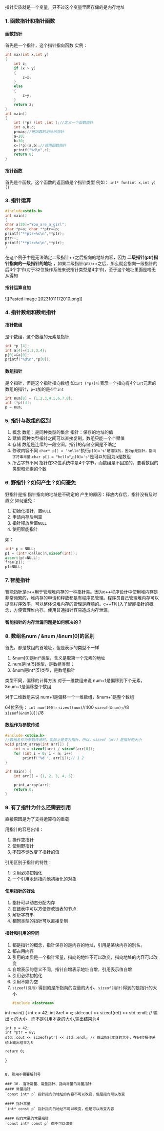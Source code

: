 指针实质就是一个变量，只不过这个变量里面存储的是内存地址

### 1. 函数指针和指针函数
#### 函数指针
首先是一个指针，这个指针指向函数
实例：
```C++
int max(int x,int y)
{
    int z;
    if (x > y)
    {
        z=x;
    }
    else
    {
        z=y;
    }
    return z;
}
int main()
{
    int (*p) (int ,int );//定义一个函数指针
    int a,b,c;
    p=max;//把函数的地址给指针
    a=20;
    b=30;
    c=(*p)(a,b);//调用函数指针
    printf("%d\n",c);
    return 0;
}

```

#### 指针函数
首先是个函数，这个函数的返回值是个指针类型
例如：
`int* fun(int x,int y){}`

### 3. 指针运算
```CPP
#include<stdio.h> 
int main() 
{ 
char a[20]="You_are_a_girl"; 
char *p=a; char **ptr=&p; 
printf("**ptr=%c\n",**ptr); 
ptr++; 
printf("**ptr=%c\n",**ptr); 
}

```

在这个例子中是无法确定二级指针++之后指向的地址内容，因为 **二级指针(ptr)指针指向的一级指针的地址** ，如果二级指针(ptr)++之后，那么就会指向一级指针的后4个字节(对于32位操作系统来说指针类型是4字节)，至于这个地址里面是啥无从得知

#### 指针运算自加
![[Pasted image 20231011172010.png]]

### 4. 指针数组和数组指针
#### 指针数组
是个数组，这个数组的元素是指针
```CPP
int *p [4];
int a[4]={1,2,3,4};
p[0]=&a[0];
printf("%d\n",*p[0]);

```

#### 数组指针
是个指针，但是这个指针指向数组
如:`int (*p)[4]`表示一个指向有4个`int`元素的数组的指针，`p+1`加的是4个`int`
```CPP
int num[8] = {1,2,3,4,5,6,7,8};
int (*p)[4];
p = num;
```

### 5. 指针与数组的区别
1. 概念
   数组：是同种类型的集合
   指针：保存的地址的值
2. 赋值
   同种类型指针之间可以直接复制，数组只能一个个赋值
3. 存储
   数组是连续的一段空间，指针的存储空间是不确定
4. 修改内容不同
   `char* p[] = "hello"`执行`p[0]='s'是错误的，因为p是指针，指向字符串常量`.`char p[] = "hello"`,`p[0]='s'`是可以的因为p是数组
4. 所占字节不同
   指针在32位系统中是4个字节，而数组是不固定的，要看数组的类型和元素的个数

### 6. 野指针？如何产生？如何避免
野指针是指 指针指向的地址是不确定的
产生的原因：释放内存后，指针没有及时置空
如何避免：
1. 初始化指针，置`NULL`
2. 申请内存后判空
3. 指针释放后置`NULL`
4. 使用智能指针

如：
```CPP
int* p = NULL;
p1 = (int*)calloc(n,sizeof(int));
assert(p!=NULL);
free(p1);
p1=NULL;
```

### 7. 智能指针
智能指针是c++用于管理堆内存的一种指针类。因为c++程序设计中使用堆内存是非常频繁的，堆内存的申请和释放都是有程序员管理。程序员自己管理堆内存可以提高程序效率，可以整体说堆内存的管理是麻烦的。c++11引入了智能指针的概念，方便管理堆内存。使用普通指针容易造成内存泄漏。
#### 智能指针的内存泄漏问题是如何解决的？


### 8. 数组名num / &num /&num[0]的区别
首先，都是数组的首地址，但是表示的类型不一样
1. &num[0]是int\*类型，含义是取第一个元素的地址
2. num是int[5]类型，是数组类型；
3. &num是int*[5]类型，是数组指针

类型不同，偏移的计算方法
对于一维数组来说
num+1是偏移到下个元素，&num+1是偏移整个数组

对于二维数组来说
num+1是偏移一个一维数组，&num+1是整个数组

64位系统：
`int num[100];`
`sizeof(num)`//400
`sizeof(&num);`//8
`sizeof(&num[0])`//8

#### 数组作为参数传递
```CPP
#include <stdio.h>
//数组名作为参数传递时，实际上是变为指针，所以，sizeof（arr）是指针的大小
void print_array(int arr[]) {
    int n = sizeof(arr) / sizeof(arr[0]);
    for (int i = 0; i < n; i++)
        printf("%d ", arr[i]);// 1 2
}

int main() {
    int arr[] = {1, 2, 3, 4, 5};
 
    print_array(arr);
    return 0;
}

```
### 9. 有了指针为什么还需要引用
直接原因是为了支持运算符的重载

用指针的容易出错：
1. 操作空指针
2. 使用野指针
3. 不知不觉改变了指针的值

引用区别于指针的特性：
1. 引用必须初始化
2. 一个引用永远指向他初始化的对象

#### 使用指针的好处
1. 指针可以动态分配内存
2. 在链表中可以方便修改链表的节点
3. 解析字符串
4. 相同类型的指针可以直接复制

#### 指针和引用的异同
1. 都是指针的概念，指针保存的是内存的地址，引用是某块内存的别名。
2. 都占用内存
3. 引用的本质是一个指针常量，指向的地址不可以改变，指向地址的内容可以改变
4. 自增表示的意义不同，指针自增表示地址自增，引用表示值自增
5. 引用必须初始化
6. 引用不能为空
7. `sizeof(引用)` 得到的是所指向的变量的大小，`sizeof(指针)`得到的是指针的大小
   ```C++
   #include <iostream>

int main()
{
    int x = 42;
    int &ref = x;
    std::cout << sizeof(ref) << std::endl; // 输出 x 的大小，而不是引用本身的大小,输出结果为4

    int y = 42;
    int *ptr = &y;
    std::cout << sizeof(ptr) << std::endl; // 输出指针本身的大小，在64位操作系统上输出结果为8

    return 0;
}
```

8. 引用不需要解引号

### 10. 指针常量、常量指针、指向常量的常量指针
#### 常量指针
`const int* p` 指针指向的地址的内容不可以改变，但是指向可以改变

#### 指针常量
`int* const p` 指针指向的地址不可以改变，但是可以改变内容

#### 指向常量的常量指针
`const int* const p` 都不可以改变


